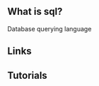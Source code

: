 ## What is sql?
Database querying language

## Links

## Tutorials

<!-- Embedded links -->
<!-- [1]: https://github.com/nchristie/general_notes/blob/master/XXX.md -->
